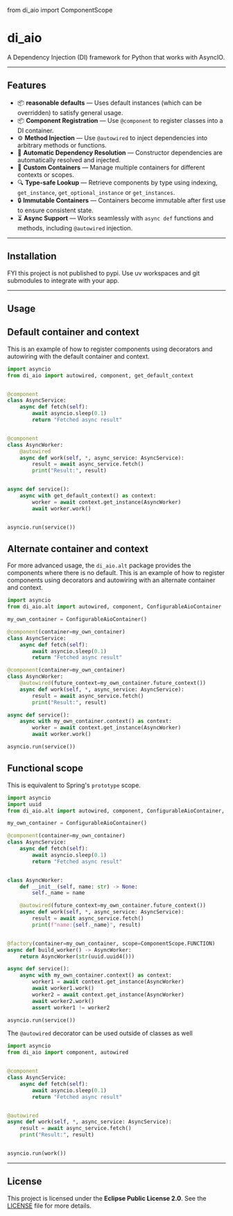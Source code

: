 from di_aio import ComponentScope

# di_aio

A Dependency Injection (DI) framework for Python that works with AsyncIO.

---

## Features

- 📦 **reasonable defaults** — Uses default instances (which can be overridden) to satisfy general usage.
- 📦 **Component Registration** — Use `@component` to register classes into a DI container.
- ⚙️ **Method Injection** — Use `@autowired` to inject dependencies into arbitrary methods or functions.
- 🔄 **Automatic Dependency Resolution** — Constructor dependencies are automatically resolved and injected.
- 🧱 **Custom Containers** — Manage multiple containers for different contexts or scopes.
- 🔍 **Type-safe Lookup** — Retrieve components by type using indexing, `get_instance`, `get_optional_instance` or `get_instances`.
- 🔒 **Immutable Containers** — Containers become immutable after first use to ensure consistent state.
- ⏳ **Async Support** — Works seamlessly with `async def` functions and methods, including `@autowired` injection.

---

## Installation

FYI this project is not published to pypi.  Use uv workspaces and git submodules to integrate with your app.

---

## Usage



## Default container and context

This is an example of how to register components using decorators and autowiring with the default container and context.

```python
import asyncio
from di_aio import autowired, component, get_default_context


@component
class AsyncService:
    async def fetch(self):
        await asyncio.sleep(0.1)
        return "Fetched async result"


@component
class AsyncWorker:
    @autowired
    async def work(self, *, async_service: AsyncService):
        result = await async_service.fetch()
        print("Result:", result)


async def service():
    async with get_default_context() as context:
        worker = await context.get_instance(AsyncWorker)
        await worker.work()


asyncio.run(service())
```


## Alternate container and context

For more advanced usage, the `di_aio.alt` package provides the components where there is no default.  This is an example of how to register components using decorators and autowiring with an alternate container and context.

```python
import asyncio
from di_aio.alt import autowired, component, ConfigurableAioContainer

my_own_container = ConfigurableAioContainer()

@component(container=my_own_container)
class AsyncService:
    async def fetch(self):
        await asyncio.sleep(0.1)
        return "Fetched async result"

@component(container=my_own_container)
class AsyncWorker:
    @autowired(future_context=my_own_container.future_context())
    async def work(self, *, async_service: AsyncService):
        result = await async_service.fetch()
        print("Result:", result)

async def service():
    async with my_own_container.context() as context:
        worker = await context.get_instance(AsyncWorker)
        await worker.work()

asyncio.run(service())
```


## Functional scope

This is equivalent to Spring's `prototype` scope. 

```python
import asyncio
import uuid
from di_aio.alt import autowired, component, ConfigurableAioContainer, ComponentScope, factory

my_own_container = ConfigurableAioContainer()

@component(container=my_own_container)
class AsyncService:
    async def fetch(self):
        await asyncio.sleep(0.1)
        return "Fetched async result"


class AsyncWorker:
    def __init__(self, name: str) -> None:
        self._name = name

    @autowired(future_context=my_own_container.future_context())
    async def work(self, *, async_service: AsyncService):
        result = await async_service.fetch()
        print(f"name:{self._name}", result)


@factory(container=my_own_container, scope=ComponentScope.FUNCTION)
async def build_worker() -> AsyncWorker:
    return AsyncWorker(str(uuid.uuid4()))

async def service():
    async with my_own_container.context() as context:
        worker1 = await context.get_instance(AsyncWorker)
        await worker1.work()
        worker2 = await context.get_instance(AsyncWorker)
        await worker2.work()
        assert worker1 != worker2

asyncio.run(service())
```

The `@autowired` decorator can be used outside of classes as well

```python
import asyncio
from di_aio import component, autowired


@component
class AsyncService:
    async def fetch(self):
        await asyncio.sleep(0.1)
        return "Fetched async result"


@autowired
async def work(self, *, async_service: AsyncService):
    result = await async_service.fetch()
    print("Result:", result)


asyncio.run(work())
```
---

## License

This project is licensed under the **Eclipse Public License 2.0**.
See the [LICENSE](LICENSE) file for more details.

